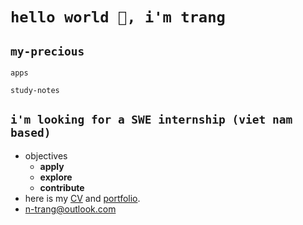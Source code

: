 # `hello world 👋, i'm trang`

## `my-precious`

`apps`

`study-notes`

## `i'm looking for a SWE internship (viet nam based)`
- objectives
    - **apply** 
    - **explore** 
    - **contribute**
- here is my [CV]() and [portfolio]().
- <n-trang@outlook.com>


